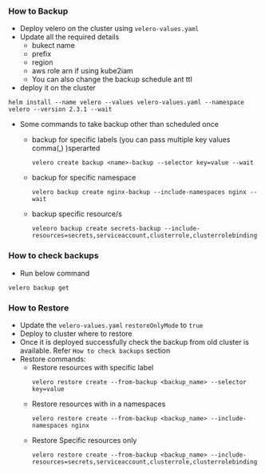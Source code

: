 ### How to Backup
* Deploy velero on the cluster using `velero-values.yaml`
* Update all the required details
    * bukect name
    * prefix
    * region
    * aws role arn if using kube2iam
    * You can also change the backup schedule ant ttl
* deploy it on the cluster
```cassandraql
helm install --name velero --values velero-values.yaml --namespace velero --version 2.3.1 --wait
```

* Some commands to take backup other than scheduled once
    * backup for specific labels (you can pass multiple key values comma(,) )sperarted 
        ```cassandraql
      velero create backup <name>-backup --selector key=value --wait
        ```
    
    * backup for specific namespace
        ```cassandraql
      velero backup create nginx-backup --include-namespaces nginx --wait
        ```
      
    * backup specific resource/s
        ```cassandraql
        veleoro backup create secrets-backup --include-resources=secrets,serviceaccount,clusterrole,clusterrolebinding
        ```

### How to check backups
* Run below command
```cassandraql
velero backup get
```

### How to Restore
* Update the `velero-values.yaml` `restoreOnlyMode` to `true`
* Deploy to cluster where to restore
* Once it is deployed successfully check the backup from old cluster is available. Refer `How to check backups` section
* Restore commands:
    * Restore resources with specific label
        ```cassandraql
        velero restore create --from-backup <backup_name> --selector key=value
        ``` 
    * Restore resources with in a namespaces
        ```cassandraql
        velero restore create --from-backup <backup_name> --include-namespaces nginx
        ```
    * Restore Specific resources only
        ```cassandraql
        velero restore create --from-backup <backup_name> --include-resources=secrets,serviceaccount,clusterrole,clusterrolebinding
        ```